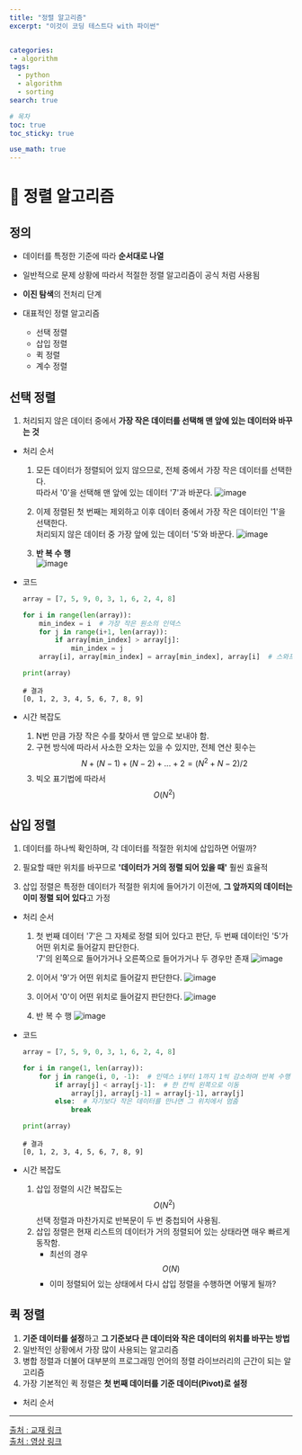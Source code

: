 ```yaml
---
title: "정렬 알고리즘"
excerpt: "이것이 코딩 테스트다 with 파이썬"


categories:
 - algorithm
tags:
  - python
  - algorithm
  - sorting
search: true

# 목차
toc: true  
toc_sticky: true 

use_math: true
---
```

# 🦥 정렬 알고리즘

## 정의
- 데이터를 특정한 기준에 따라 **순서대로 나열**

- 일반적으로 문제 상황에 따라서 적절한 정렬 알고리즘이 공식 처럼 사용됨

- **이진 탐색**의 전처리 단계

- 대표적인 정렬 알고리즘
  - 선택 정렬
  - 삽입 정렬
  - 퀵 정렬
  - 계수 정렬


## 선택 정렬
1) 처리되지 않은 데이터 중에서 **가장 작은 데이터를 선택해 맨 앞에 있는 데이터와 바꾸는 것**

- 처리 순서
  1. 모든 데이터가 정렬되어 있지 않으므로, 전체 중에서 가장 작은 데이터를 선택한다.  
  따라서 '0'을 선택해 맨 앞에 있는 데이터 '7'과 바꾼다.
  ![image](https://github.com/user-attachments/assets/fbaa69d0-4cec-47de-a0d0-e4435883b871)

  2. 이제 정렬된 첫 번째는 제외하고 이후 데이터 중에서 가장 작은 데이터인 '1'을 선택한다.  
  처리되지 않은 데이터 중 가장 앞에 있는 데이터 '5'와 바꾼다.
  ![image](https://github.com/user-attachments/assets/e7a174f6-1883-4b80-aece-34809e1694a4)

  3. **반 복 수 행**  
  ![image](https://github.com/user-attachments/assets/41b24b52-24e0-4c09-9787-fe2c9c4de71c)

- 코드
  ```python
  array = [7, 5, 9, 0, 3, 1, 6, 2, 4, 8]

  for i in range(len(array)):
      min_index = i  # 가장 작은 원소의 인덱스
      for j in range(i+1, len(array)):
          if array[min_index] > array[j]:
              min_index = j
      array[i], array[min_index] = array[min_index], array[i]  # 스와프

  print(array)
  ```

  ```
  # 결과
  [0, 1, 2, 3, 4, 5, 6, 7, 8, 9]
  ```

- 시간 복잡도
  1. N번 만큼 가장 작은 수를 찾아서 맨 앞으로 보내야 함.
  2. 구현 방식에 따라서 사소한 오차는 있을 수 있지만, 전체 연산 횟수는  
  $$ N + (N-1) + (N-2) + ... + 2 = (N^2+N-2)/2 $$  
  3. 빅오 표기법에 따라서 $$ O(N^2) $$

## 삽입 정렬
1) 데이터를 하나씩 확인하며, 각 데이터를 적절한 위치에 삽입하면 어떨까?

2) 필요할 때만 위치를 바꾸므로 **'데이터가 거의 정렬 되어 있을 때'** 훨씬 효율적  

3) 삽입 정렬은 특정한 데이터가 적절한 위치에 들어가기 이전에, **그 앞까지의 데이터는 이미 정렬 되어 있다**고 가정

- 처리 순서  
  1. 첫 번째 데이터 '7'은 그 자체로 정렬 되어 있다고 판단, 두 번째 데이터인 '5'가 어떤 위치로 들어갈지 판단한다.  
  '7'의 왼쪽으로 들어가거나 오른쪽으로 들어가거나 두 경우만 존재
  ![image](https://github.com/user-attachments/assets/0af1fb9e-bb94-4d45-a43e-93c57035c751)

  2. 이어서 '9'가 어떤 위치로 들어갈지 판단한다.
  ![image](https://github.com/user-attachments/assets/a2110b2f-39f0-4df2-8124-18bcd60dcd13)

  3. 이어서 '0'이 어떤 위치로 들어갈지 판단한다.
  ![image](https://github.com/user-attachments/assets/1bf2e5b8-9d6b-4e7e-94a2-dc75f432dfac)

  4. 반 복 수 행
  ![image](https://github.com/user-attachments/assets/dcea33bd-ac10-411a-8511-af5253a692a9)

- 코드
  ```python
  array = [7, 5, 9, 0, 3, 1, 6, 2, 4, 8]

  for i in range(1, len(array)):
      for j in range(i, 0, -1):  # 인덱스 i부터 1까지 1씩 감소하며 반복 수행
          if array[j] < array[j-1]:  # 한 칸씩 왼쪽으로 이동
              array[j], array[j-1] = array[j-1], array[j]
          else:  # 자기보다 작은 데이터를 만나면 그 위치에서 멈춤
              break

  print(array)
  ```

  ```
  # 결과
  [0, 1, 2, 3, 4, 5, 6, 7, 8, 9]
  ```

- 시간 복잡도  
  1. 삽입 정렬의 시간 복잡도는 $$ O(N^2) $$ 선택 정렬과 마찬가지로 반복문이 두 번 중첩되어 사용됨.
  2. 삽입 정렬은 현재 리스트의 데이터가 거의 정렬되어 있는 상태라면 매우 빠르게 동작함.
      - 최선의 경우 $$ O(N) $$ 
      - 이미 정렬되어 있는 상태에서 다시 삽입 정렬을 수행하면 어떻게 될까?


## 퀵 정렬
1) **기준 데이터를 설정**하고 **그 기준보다 큰 데이터와 작은 데이터의 위치를 바꾸는 방법**  
2) 일반적인 상황에서 가장 많이 사용되는 알고리즘  
3) 병합 정렬과 더불어 대부분의 프로그래밍 언어의 정렬 라이브러리의 근간이 되는 알고리즘  
4) 가장 기본적인 퀵 정렬은 **첫 번째 데이터를 기준 데이터(Pivot)로 설정**  

- 처리 순서

------------------------------------------------------------------------------------------------------------------------------------------------------------------------------------
[출처 : 교재 링크](https://search.shopping.naver.com/book/catalog/32441237189)  
[출처 : 영상 링크](https://www.youtube.com/watch?v=KGyK-pNvWos&list=PLRx0vPvlEmdAghTr5mXQxGpHjWqSz0dgC&index=4)